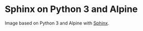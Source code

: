 # Sphinx on Python 3 and Alpine

Image based on Python 3 and Alpine with [Sphinx](http://www.sphinx-doc.org).
